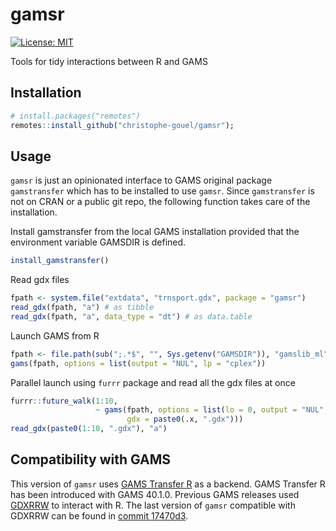 # gamsr

[![License: MIT](https://img.shields.io/badge/License-MIT-yellow.svg)](https://opensource.org/licenses/MIT)

Tools for tidy interactions between R and GAMS

## Installation

```r
# install.packages("remotes")
remotes::install_github("christophe-gouel/gamsr");
```

## Usage

`gamsr` is just an opinionated interface to GAMS original package
`gamstransfer` which has to be installed to use `gamsr`. Since `gamstransfer` is not on CRAN
or a public git repo, the following function takes care of the installation.

Install gamstransfer from the local GAMS installation provided that the environment variable GAMSDIR is defined.

```r
install_gamstransfer()
```

Read gdx files

```r
fpath <- system.file("extdata", "trnsport.gdx", package = "gamsr")
read_gdx(fpath, "a") # as tibble
read_gdx(fpath, "a", data_type = "dt") # as data.table
```

Launch GAMS from R

```r
fpath <- file.path(sub(";.*$", "", Sys.getenv("GAMSDIR")), "gamslib_ml", "trnsport.1")
gams(fpath, options = list(output = "NUL", lp = "cplex"))
```

Parallel launch using `furrr` package and read all the gdx files at once

```r
furrr::future_walk(1:10,
                   ~ gams(fpath, options = list(lo = 0, output = "NUL", lp = "cplex"),
				          gdx = paste0(.x, ".gdx")))
read_gdx(paste0(1:10, ".gdx"), "a")
```

## Compatibility with GAMS

This version of `gamsr` uses [GAMS Transfer R](https://www.gams.com/latest/docs/API_R_GAMSTRANSFER.html) as a backend. GAMS Transfer R has been introduced with GAMS 40.1.0. Previous GAMS releases used [GDXRRW](https://github.com/GAMS-dev/gdxrrw) to interact with R. The last version of `gamsr` compatible with GDXRRW can be found in [commit 17470d3](https://github.com/christophe-gouel/gamsr/tree/17470d33edf686c280df5ad9580ed375b9b2731a).
